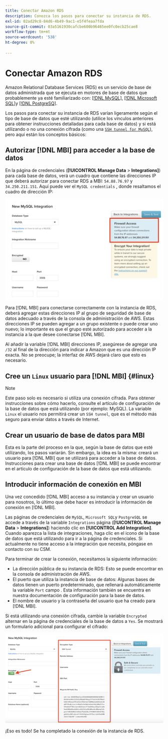 ```yaml
---
title: Conectar Amazon RDS
description: Conozca los pasos para conectar su instancia de RDS.
exl-id: 02ad29c8-84d6-4b49-9ac1-e5f4feaa7fda
source-git-commit: 03a5161930cafcbe600b96465ee0fc0ecb25cae8
workflow-type: tm+mt
source-wordcount: '538'
ht-degree: 0%

---
```


# Conectar Amazon RDS

Amazon Relational Database Services (RDS) es un servicio de base de datos administrada que se ejecuta en motores de base de datos que probablemente ya esté familiarizado con: [[!DNL MySQL]](../integrations/mysql-via-a-direct-connection.md), [[!DNL Microsoft SQL]](../integrations/microsoft-sql-server.md)y [[!DNL PostgreSQ]](../integrations/postgresql.md).

Los pasos para conectar su instancia de RDS varían ligeramente según el tipo de base de datos que esté utilizando (utilice los vínculos anteriores para obtener instrucciones detalladas para cada base de datos) y si está utilizando o no una conexión cifrada (como una [`SSH tunnel for MySQL`](../integrations/mysql-via-ssh-tunnel.md)), pero aquí están los conceptos básicos:

## Autorizar [!DNL MBI] para acceder a la base de datos

En la página de credenciales (**[!UICONTROL Manage Data** > **Integrations]**) para cada base de datos, verá un cuadro que contiene las direcciones IP que deberá autorizar para conectar RDS a MBI: `54.88.76.97` y `34.250.211.151`. Aquí puede ver el `MySQL credentials` , donde resaltamos el cuadro de dirección IP:

![](../../../assets/RDS_IP.png)

Para [!DNL MBI] para conectarse correctamente con la instancia de RDS, deberá agregar estas direcciones IP al grupo de seguridad de base de datos adecuado a través de la consola de administración de AWS. Estas direcciones IP se pueden agregar a un grupo existente o puede crear uno nuevo; lo importante es que el grupo esté autorizado para acceder a la instancia a la que desee conectarse [!DNL MBI].

Al añadir la variable [!DNL MBI] direcciones IP, asegúrese de agregar una `/32` al final de la dirección para indicar a Amazon que es una dirección IP exacta. No se preocupe; la interfaz de AWS dejará claro que esto es necesario.

## Cree un `Linux` usuario para [!DNL MBI] {#linux}

>[!NOTE]
>
>Este paso solo es necesario si utiliza una conexión cifrada. Para obtener instrucciones sobre cómo hacerlo, consulte el artículo de configuración de la base de datos que está utilizando (por ejemplo: MySQL). La variable `Linux` el usuario nos permitirá crear un `SSH tunnel`, que es el método más seguro para enviar datos a través de Internet.

## Crear un usuario de base de datos para MBI

Esta es la parte del proceso en la que, según la base de datos que esté utilizando, los pasos variarán. Sin embargo, la idea es la misma: creará un usuario para [!DNL MBI] que se utilizará para acceder a la base de datos. Instrucciones para crear una base de datos [!DNL MBI] se puede encontrar en el artículo de configuración de la base de datos que está utilizando.

## Introducir información de conexión en MBI

Una vez concedido [!DNL MBI] acceso a su instancia y crear un usuario para nosotros, lo último que debe hacer es introducir la información de conexión en [!DNL MBI].

Las páginas de credenciales de `MySQL`, `Microsoft SQL`y `PostgreSQL` se accede a través de la variable `Integrations` página (**[!UICONTROL Manage Data** > **Integrations]**) haciendo clic en **[!UICONTROL Add Integration]**. Cuando aparezca la lista de integraciones, haga clic en el icono de la base de datos que está utilizando para ir a la página de credenciales. Si actualmente no tiene acceso a la integración que necesita, póngase en contacto con su CSM.

Para terminar de crear la conexión, necesitamos la siguiente información:

* La dirección pública de su instancia de RDS: Esto se puede encontrar en la consola de administración de AWS.
* El puerto que utiliza la instancia de base de datos: Algunas bases de datos tienen un puerto predeterminado, que rellenará automáticamente la variable `Port` campo . Esta información también se encuentra en nuestra documentación de configuración para la base de datos.
* El nombre de usuario y la contraseña del usuario que ha creado para [!DNL MBI].

Si está utilizando una conexión cifrada, cambie la variable `Encrypted` alternar en la página de credenciales de la base de datos a `Yes`. Se mostrará un formulario adicional para configurar el cifrado:

![](../../../assets/sql-integration-encrypted-yes.png)

¡Eso es todo! Se ha completado la conexión de la instancia de RDS.
